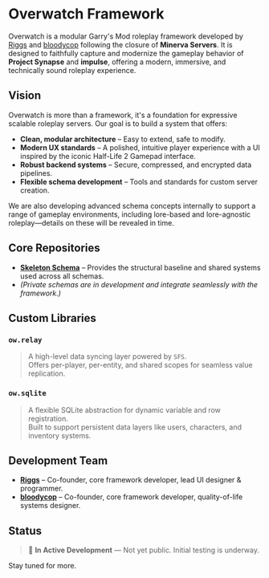 # Overwatch Framework

Overwatch is a modular Garry's Mod roleplay framework developed by [Riggs](https:/github.com/riggs9162) and [bloodycop](https:/github.com/bloodycop6385) following the closure of **Minerva Servers**. It is designed to faithfully capture and modernize the gameplay behavior of **Project Synapse** and **impulse**, offering a modern, immersive, and technically sound roleplay experience.

## Vision

Overwatch is more than a framework, it's a foundation for expressive scalable roleplay servers. Our goal is to build a system that offers:

- **Clean, modular architecture** – Easy to extend, safe to modify.
- **Modern UX standards** – A polished, intuitive player experience with a UI inspired by the iconic Half-Life 2 Gamepad interface.
- **Robust backend systems** – Secure, compressed, and encrypted data pipelines.
- **Flexible schema development** – Tools and standards for custom server creation.

We are also developing advanced schema concepts internally to support a range of gameplay environments, including lore-based and lore-agnostic roleplay—details on these will be revealed in time.

## Core Repositories

- **[Skeleton Schema](https://github.com/Overwatch-Framework/overwatchskeleton)** – Provides the structural baseline and shared systems used across all schemas.
- *(Private schemas are in development and integrate seamlessly with the framework.)*

## Custom Libraries

### `ow.relay`
> A high-level data syncing layer powered by `SFS`.  
> Offers per-player, per-entity, and shared scopes for seamless value replication.

### `ow.sqlite`
> A flexible SQLite abstraction for dynamic variable and row registration.  
> Built to support persistent data layers like users, characters, and inventory systems.

## Development Team

- **[Riggs](https:/github.com/riggs9162)** – Co-founder, core framework developer, lead UI designer & programmer.  
- **[bloodycop](https:/github.com/bloodycop6385)** – Co-founder, core framework developer, quality-of-life systems designer.

## Status

> 🚧 **In Active Development** — Not yet public. Initial testing is underway.

Stay tuned for more.

